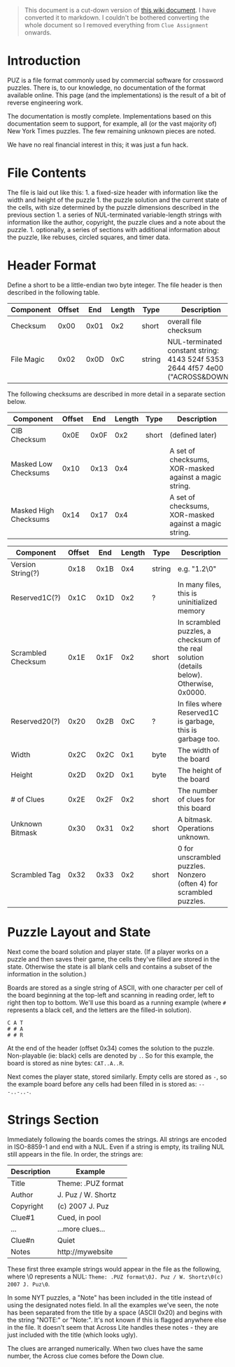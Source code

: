 > This document is a cut-down version of [this wiki document](https://code.google.com/archive/p/puz/wikis/FileFormat.wiki). I have converted it to markdown. I couldn't be bothered converting the whole document
so I removed everything from `Clue Assignment` onwards.

# Introduction

PUZ is a file format commonly used by commercial software for crossword puzzles. There is, to our knowledge, no documentation of the format available online. This page (and the implementations) is the result of a bit of reverse engineering work.

The documentation is mostly complete. Implementations based on this documentation seem to support, for example, all (or the vast majority of) New York Times puzzles. The few remaining unknown pieces are noted.

We have no real financial interest in this; it was just a fun hack.

# File Contents

The file is laid out like this: 1. a fixed-size header with information like the width and height of the puzzle 1. the puzzle solution and the current state of the cells, with size determined by the puzzle dimensions described in the previous section 1. a series of NUL-terminated variable-length strings with information like the author, copyright, the puzzle clues and a note about the puzzle. 1. optionally, a series of sections with additional information about the puzzle, like rebuses, circled squares, and timer data.

# Header Format

Define a short to be a little-endian two byte integer. The file header is then described in the following table.

| Component | Offset | End | Length | Type | Description |
|-----------|--------|-----|--------|------|-------------|
| Checksum | 0x00 | 0x01 | 0x2 | short | overall file checksum |
| File Magic | 0x02 | 0x0D | 0xC | string | NUL-terminated constant string: 4143 524f 5353 2644 4f57 4e00 ("ACROSS&DOWN") |

The following checksums are described in more detail in a separate section below.

| Component | Offset | End | Length | Type | Description |
|-----------|--------|-----|--------|------|-------------|
| CIB Checksum | 0x0E | 0x0F | 0x2 | short | (defined later) |
| Masked Low Checksums | 0x10 | 0x13 | 0x4 | | A set of checksums, XOR-masked against a magic string. |
| Masked High Checksums | 0x14 | 0x17 | 0x4 | | A set of checksums, XOR-masked against a magic string. |

| Component | Offset | End | Length | Type | Description |
|-----------|--------|-----|--------|------|-------------|
| Version String(?) | 0x18 | 0x1B | 0x4 | string | e.g. "1.2\0" |
| Reserved1C(?) | 0x1C | 0x1D | 0x2 | ? | In many files, this is uninitialized memory |
| Scrambled Checksum | 0x1E | 0x1F | 0x2 | short | In scrambled puzzles, a checksum of the real solution (details below). Otherwise, 0x0000. |
| Reserved20(?) | 0x20 | 0x2B | 0xC | ? | In files where Reserved1C is garbage, this is garbage too. |
| Width | 0x2C | 0x2C | 0x1 | byte | The width of the board |
| Height | 0x2D | 0x2D | 0x1 | byte | The height of the board |
| # of Clues | 0x2E | 0x2F | 0x2 | short | The number of clues for this board |
| Unknown Bitmask | 0x30 | 0x31 | 0x2 | short | A bitmask. Operations unknown. |
| Scrambled Tag | 0x32 | 0x33 | 0x2 | short | 0 for unscrambled puzzles. Nonzero (often 4) for scrambled puzzles. |

# Puzzle Layout and State

Next come the board solution and player state. (If a player works on a puzzle and then saves their game, the cells they've filled are stored in the state. Otherwise the state is all blank cells and contains a subset of the information in the solution.)

Boards are stored as a single string of ASCII, with one character per cell of the board beginning at the top-left and scanning in reading order, left to right then top to bottom. We'll use this board as a running example (where `#` represents a black cell, and the letters are the filled-in solution).

```
C A T
# # A
# # R
```

At the end of the header (offset 0x34) comes the solution to the puzzle. Non-playable (ie: black) cells are denoted by `.`. So for this example, the board is stored as nine bytes: `CAT..A..R`.

Next comes the player state, stored similarly. Empty cells are stored as `-`, so the example board before any cells had been filled in is stored as: `---..-..-`.

# Strings Section

Immediately following the boards comes the strings. All strings are encoded in ISO-8859-1 and end with a NUL. Even if a string is empty, its trailing NUL still appears in the file. In order, the strings are:

| Description | Example |
|-------------|---------|
| Title | Theme: .PUZ format |
| Author | J. Puz / W. Shortz |
| Copyright | (c) 2007 J. Puz |
| Clue#1 | Cued, in pool |
| ... | ...more clues... |
| Clue#n | Quiet |
| Notes | http://mywebsite |

These first three example strings would appear in the file as the following, where \0 represents a NUL: `Theme: .PUZ format\0J. Puz / W. Shortz\0(c) 2007 J. Puz\0`.

In some NYT puzzles, a "Note" has been included in the title instead of using the designated notes field. In all the examples we've seen, the note has been separated from the title by a space (ASCII 0x20) and begins with the string "NOTE:" or "Note:". It's not known if this is flagged anywhere else in the file. It doesn't seem that Across Lite handles these notes - they are just included with the title (which looks ugly).

The clues are arranged numerically. When two clues have the same number, the Across clue comes before the Down clue.
